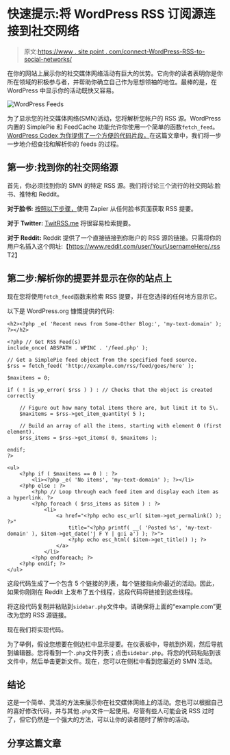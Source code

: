 # 快速提示:将 WordPress RSS 订阅源连接到社交网络

> 原文:[https://www . site point . com/connect-WordPress-RSS-to-social-networks/](https://www.sitepoint.com/connect-wordpress-rss-to-social-networks/)

在你的网站上展示你的社交媒体网络活动有巨大的优势。它向你的读者表明你是你所在领域的积极参与者，并帮助你确立自己作为思想领袖的地位。最棒的是，在 WordPress 中显示你的活动既快又容易。

![WordPress Feeds](../Images/a05ad169ab5a143ad8b2dd1141a5ef57.png)

为了显示您的社交媒体网络(SMN)活动，您将解析您帐户的 RSS 源。WordPress 内置的 SimplePie 和 FeedCache 功能允许你使用一个简单的函数`fetch_feed`。[WordPress Codex 为你提供了一个方便的代码片段，](https://codex.wordpress.org/Function_Reference/fetch_feed)在这篇文章中，我们将一步一步地介绍查找和解析你的 feeds 的过程。

## 第一步:找到你的社交网络源

首先，你必须找到你的 SMN 的特定 RSS 源。我们将讨论三个流行的社交网站:脸书、推特和 Reddit。

**对于脸书:** [按照以下步骤，](https://blog.dlvrit.com/2015/08/how-to-find-facebook-rss-feed/)使用 Zapier 从任何脸书页面获取 RSS 提要。

**对于 Twitter:** [TwitRSS.me](https://twitrss.me/) 将很容易检索提要。

**对于 Reddit:** Reddit 提供了一个直接链接到你账户的 RSS 源的链接。只需将你的用户名插入这个网址:【https://www.reddit.com/user/YourUsernameHere/.rss T2】

## 第二步:解析你的提要并显示在你的站点上

现在您将使用`fetch_feed`函数来检索 RSS 提要，并在您选择的任何地方显示它。

以下是 WordPress.org 慷慨提供的代码:

```
<h2><?php _e( 'Recent news from Some-Other Blog:', 'my-text-domain' ); ?></h2>

<?php // Get RSS Feed(s)
include_once( ABSPATH . WPINC . '/feed.php' );

// Get a SimplePie feed object from the specified feed source.
$rss = fetch_feed( 'http://example.com/rss/feed/goes/here' );

$maxitems = 0;

if ( ! is_wp_error( $rss ) ) : // Checks that the object is created correctly

    // Figure out how many total items there are, but limit it to 5\. 
    $maxitems = $rss->get_item_quantity( 5 ); 

    // Build an array of all the items, starting with element 0 (first element).
    $rss_items = $rss->get_items( 0, $maxitems );

endif;
?>

<ul>
    <?php if ( $maxitems == 0 ) : ?>
        <li><?php _e( 'No items', 'my-text-domain' ); ?></li>
    <?php else : ?>
        <?php // Loop through each feed item and display each item as a hyperlink. ?>
        <?php foreach ( $rss_items as $item ) : ?>
            <li>
                <a href="<?php echo esc_url( $item->get_permalink() ); ?>"
                    title="<?php printf( __( 'Posted %s', 'my-text-domain' ), $item->get_date('j F Y | g:i a') ); ?>">
                    <?php echo esc_html( $item->get_title() ); ?>
                </a>
            </li>
        <?php endforeach; ?>
    <?php endif; ?>
</ul> 
```

这段代码生成了一个包含 5 个链接的列表，每个链接指向你最近的活动。因此，如果你刚刚在 Reddit 上发布了五个线程，这段代码将链接到这些线程。

将这段代码复制并粘贴到`sidebar.php`文件中。请确保将上面的“example.com”更改为您的 RSS 源链接。

现在我们将实现代码。

为了举例，假设您想要在侧边栏中显示提要。在仪表板中，导航到外观，然后导航到编辑器。您将看到一个`.php`文件列表；点击`sidebar.php`。将您的代码粘贴到该文件中，然后单击更新文件。现在，您可以在侧栏中看到您最近的 SMN 活动。

## 结论

这是一个简单、灵活的方法来展示你在社交媒体网络上的活动。您也可以根据自己的喜好修改代码，并与其他`.php`文件一起使用。尽管有些人可能会说 RSS 过时了，但它仍然是一个强大的方法，可以让你的读者随时了解你的活动。

## 分享这篇文章